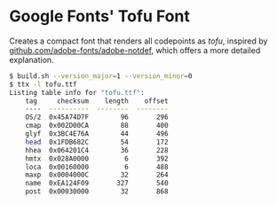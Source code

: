 # Google Fonts' Tofu Font

Creates a compact font that renders all codepoints as *tofu*, inspired by [github.com/adobe-fonts/adobe-notdef](https://github.com/adobe-fonts/adobe-notdef), which offers a more detailed explanation.

```bash
$ build.sh --version_major=1 --version_minor=0
$ ttx -l tofu.ttf
Listing table info for "tofu.ttf":
    tag     checksum    length    offset
    ----  ----------  --------  --------
    OS/2  0x45A74D7F        96       296
    cmap  0x002D00CA        88       400
    glyf  0x3BC4E76A        44       496
    head  0x1FDB682C        54       172
    hhea  0x064201C4        36       228
    hmtx  0x028A0000         6       392
    loca  0x00160000         6       488
    maxp  0x0004000C        32       264
    name  0xEA124F09       327       540
    post  0x00030000        32       868
```
